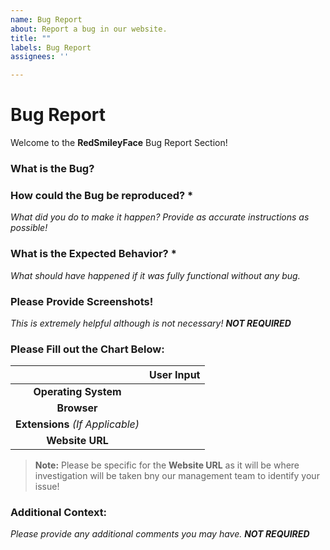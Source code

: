 ```yaml
---
name: Bug Report
about: Report a bug in our website.
title: ""
labels: Bug Report
assignees: ''

---
```


# Bug Report

Welcome to the **RedSmileyFace** Bug Report Section!


### What is the Bug?


### How could the Bug be reproduced? *
*What did you do to make it happen? Provide as accurate instructions as possible!*

### What is the Expected Behavior? *
*What should have happened if it was fully functional without any bug.*

### Please Provide Screenshots!
*This is extremely helpful although is not necessary! **NOT REQUIRED***

### Please Fill out the Chart Below:
|                                  | User Input |
|:--------------------------------:|:----------:|
|       **Operating System**       |            |
|            **Browser**           |            |
| **Extensions** *(If Applicable)* |            |
|          **Website URL**         |            |

> **Note:** Please be specific for the **Website URL** as it will be where investigation will be taken bny our management team to identify your issue!

### Additional Context:
*Please provide any additional comments you may have. **NOT REQUIRED***
